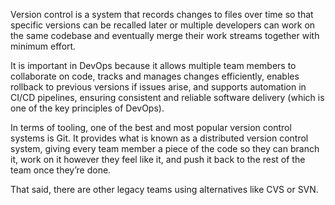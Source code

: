 Version control is a system that records changes to files over time so that specific versions can be recalled later or multiple developers can work on the same codebase and eventually merge their work streams together with minimum effort.

It is important in DevOps because it allows multiple team members to collaborate on code, tracks and manages changes efficiently, enables rollback to previous versions if issues arise, and supports automation in CI/CD pipelines, ensuring consistent and reliable software delivery (which is one of the key principles of DevOps).

In terms of tooling, one of the best and most popular version control systems is Git. It provides what is known as a distributed version control system, giving every team member a piece of the code so they can branch it, work on it however they feel like it, and push it back to the rest of the team once they’re done.

That said, there are other legacy teams using alternatives like CVS or SVN.
